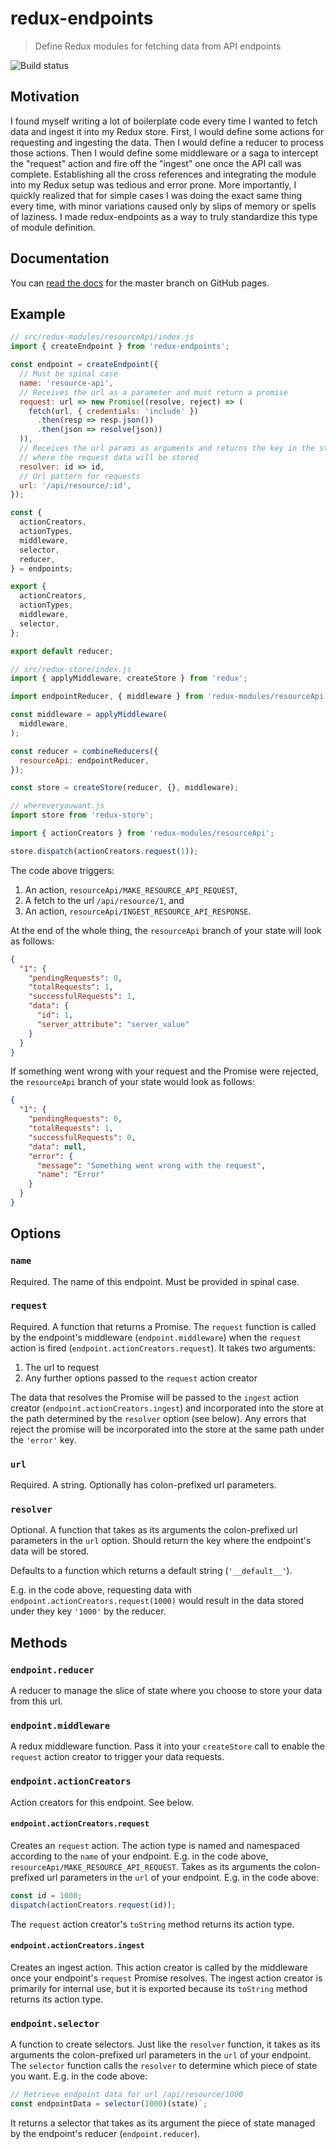 # redux-endpoints
> Define Redux modules for fetching data from API endpoints

![Build status](https://travis-ci.org/dylanonelson/redux-endpoints.svg?branch=master)

## Motivation
I found myself writing a lot of boilerplate code every time I wanted to fetch data and ingest it into my Redux store. First, I would define some actions for requesting and ingesting the data. Then I would define a reducer to process those actions. Then I would define some middleware or a saga to intercept the "request" action and fire off the "ingest" one once the API call was complete. Establishing all the cross references and integrating the module into my Redux setup was tedious and error prone. More importantly, I quickly realized that for simple cases I was doing the exact same thing every time, with minor variations caused only by slips of memory or spells of laziness. I made redux-endpoints as a way to truly standardize this type of module definition.

## Documentation
You can [read the docs](https://dylanonelson.github.io/redux-endpoints/) for the master branch on GitHub pages.

## Example
```js
// src/redux-modules/resourceApi/index.js
import { createEndpoint } from 'redux-endpoints';

const endpoint = createEndpoint({
  // Must be spinal case
  name: 'resource-api',
  // Receives the url as a parameter and must return a promise
  request: url => new Promise((resolve, reject) => (
    fetch(url, { credentials: 'include' })
      .then(resp => resp.json())
      .then(json => resolve(json))
  )),
  // Receives the url params as arguments and returns the key in the state
  // where the request data will be stored
  resolver: id => id,
  // Url pattern for requests
  url: '/api/resource/:id',
});

const {
  actionCreators,
  actionTypes,
  middleware,
  selector,
  reducer,
} = endpoints;

export {
  actionCreators,
  actionTypes,
  middleware,
  selector,
};

export default reducer;
```

```js
// src/redux-store/index.js
import { applyMiddleware, createStore } from 'redux';

import endpointReducer, { middleware } from 'redux-modules/resourceApi';

const middleware = applyMiddleware(
  middleware,
);

const reducer = combineReducers({
  resourceApi: endpointReducer,
});

const store = createStore(reducer, {}, middleware);
```

```js
// whereveryouwant.js
import store from 'redux-store';

import { actionCreators } from 'redux-modules/resourceApi';

store.dispatch(actionCreators.request(1));
```

The code above triggers:
1. An action, `resourceApi/MAKE_RESOURCE_API_REQUEST`,
1. A fetch to the url `/api/resource/1`, and
1. An action, `resourceApi/INGEST_RESOURCE_API_RESPONSE`.

At the end of the whole thing, the `resourceApi` branch of your state will look as follows:
```json
{
  "1": {
    "pendingRequests": 0,
    "totalRequests": 1,
    "successfulRequests": 1,
    "data": {
      "id": 1,
      "server_attribute": "server_value"
    }
  }
}
```

If something went wrong with your request and the Promise were rejected, the `resourceApi` branch of your state would look as follows:
```json
{
  "1": {
    "pendingRequests": 0,
    "totalRequests": 1,
    "successfulRequests": 0,
    "data": null,
    "error": {
      "message": "Something went wrong with the request",
      "name": "Error"
    }
  }
}
```

## Options

### `name`
Required. The name of this endpoint. Must be provided in spinal case.

### `request`
Required. A function that returns a Promise. The `request` function is called by the endpoint's middleware (`endpoint.middleware`) when the `request` action is fired (`endpoint.actionCreators.request`). It takes two arguments:

1. The url to request
1. Any further options passed to the `request` action creator

The data that resolves the Promise will be passed to the `ingest` action creator (`endpoint.actionCreators.ingest`) and incorporated into the store at the path determined by the `resolver` option (see below). Any errors that reject the promise will be incorporated into the store at the same path under the `'error'` key.

### `url`
Required. A string. Optionally has colon-prefixed url parameters.

### `resolver`
Optional. A function that takes as its arguments the colon-prefixed url parameters in the `url` option. Should return the key where the endpoint's data will be stored.

Defaults to a function which returns a default string (`'__default__'`).

E.g. in the code above, requesting data with `endpoint.actionCreators.request(1000)` would result in the data stored under they key `'1000'` by the reducer.

## Methods

### `endpoint.reducer`

A reducer to manage the slice of state where you choose to store your data from this url.

### `endpoint.middleware`

A redux middleware function. Pass it into your `createStore` call to enable the `request` action creator to trigger your data requests.

### `endpoint.actionCreators`

Action creators for this endpoint. See below.

#### `endpoint.actionCreators.request`

Creates an `request` action. The action type is named and namespaced according to the `name` of your endpoint. E.g. in the code above, `resourceApi/MAKE_RESOURCE_API_REQUEST`. Takes as its arguments the colon-prefixed url parameters in the `url` of your endpoint. E.g. in the code above:

```javascript
const id = 1000;
dispatch(actionCreators.request(id));
```

The `request` action creator's `toString` method returns its action type.

#### `endpoint.actionCreators.ingest`
Creates an ingest action. This action creator is called by the middleware once your endpoint's `request` Promise resolves. The ingest action creator is primarily for internal use, but it is exported because its `toString` method returns its action type.

### `endpoint.selector`
A function to create selectors. Just like the `resolver` function, it takes as its arguments the colon-prefixed url parameters in the `url` of your endpoint. The `selector` function calls the `resolver` to determine which piece of state you want. E.g. in the code above:

```javascript
// Retrieve endpoint data for url /api/resource/1000
const endpointData = selector(1000)(state)`;
```

It returns a selector that takes as its argument the piece of state managed by the endpoint's reducer (`endpoint.reducer`).
